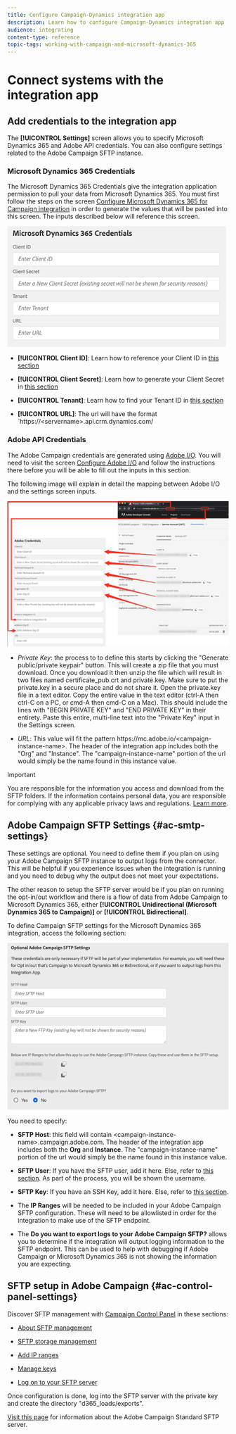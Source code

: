 ```yaml
---
title: Configure Campaign-Dynamics integration app
description: Learn how to configure Campaign-Dynamics integration app
audience: integrating
content-type: reference
topic-tags: working-with-campaign-and-microsoft-dynamics-365
---
```


# Connect systems with the integration app

## Add credentials to the integration app

The **[!UICONTROL Settings]** screen allows you to specify Microsoft Dynamics 365 and Adobe API credentials. You can also configure settings related to the Adobe Campaign SFTP instance.

### Microsoft Dynamics 365 Credentials

The Microsoft Dynamics 365 Credentials give the integration application permission to pull your data from Microsoft Dynamics 365.  You must first follow the steps on the screen [Configure Microsoft Dynamics 365 for Campaign integration](../../integrating/using/d365-acs-configure-d365.md) in order to generate the values that will be pasted into this screen. The inputs described below will reference this screen.

![](assets/d365-to-acs-ui-page-workflows-settings-d365.png)

* **[!UICONTROL Client ID]**: Learn how to reference your Client ID in [this section](../../integrating/using/d365-acs-configure-d365.md#register-a-new-app) 

* **[!UICONTROL Client Secret]**: Learn how to generate your Client Secret in [this section](../../integrating/using/d365-acs-configure-d365.md#generate-a-client-secret)
   
* **[!UICONTROL Tenant]**: Learn how to find your Tenant ID in [this section](../../integrating/using/d365-acs-configure-d365.md#get-the-tenant-id)

* **[!UICONTROL URL]**: The url will have the format `https://&lt;servername&gt;.api.crm.dynamics.com/

### Adobe API Credentials

The Adobe Campaign credentials are generated using [Adobe I/O](https://www.adobe.io/). You will need to visit the screen [Configure Adobe I/O](../../integrating/using/d365-acs-configure-adobe-io.md) and follow the instructions there before you will be able to fill out the inputs in this section.

The following image will explain in detail the mapping between Adobe I/O and the settings screen inputs.

![](assets/d365-to-acs-ui-page-workflows-settings-adobeio.png)

* *Private Key*: the process to to define this starts by clicking the "Generate public/private keypair" button. This will create a zip file that you must download. Once you download it then unzip the file which will result in two files named certificate_pub.crt and private.key. Make sure to put the private.key in a secure place and do not share it. Open the private.key file in a text editor. Copy the entire value in the text editor (ctrl-A then ctrl-C on a PC, or  cmd-A then cmd-C on a Mac). This should include the lines with "BEGIN PRIVATE KEY" and "END PRIVATE KEY" in their entirety. Paste this entire, multi-line text into the "Private Key" input in the Settings screen.

* *URL*: This value will fit the pattern https\://mc.adobe.io/&lt;campaign-instance-name&gt;. The header of the integration app includes both the "Org" and "Instance". The "campaign-instance-name" portion of the url would simply be the name found in this instance value.

>[!IMPORTANT]
>
>You are responsible for the information you access and download from the SFTP folders. If the information contains personal data, you are responsible for complying with any applicable privacy laws and regulations. [Learn more](../../integrating/using/d365-acs-notices-and-recommendations.md#acs-msdyn-manage-privacy).
>

## Adobe Campaign SFTP Settings {#ac-smtp-settings}

These settings are optional. You need to define them if you plan on using your Adobe Campaign SFTP instance to output logs from the connector. This will be helpful if you experience issues when the integration is running and you need to debug why the output does not meet your expectations.  

The other reason to setup the SFTP server would be if you plan on running the opt-in/out workflow and there is a flow of data from Adobe Campaign to Microsoft Dynamics 365, either **[!UICONTROL Unidirectional (Microsoft Dynamics 365 to Campaign)]** or **[!UICONTROL Bidirectional]**.

To define Campaign SFTP settings for the Microsoft Dynamics 365 integration, access the following section:

![](assets/d365-to-acs-ui-page-workflows-settings-sftp.png)

You need to specify:

* **SFTP Host**: this field will contain &lt;campaign-instance-name&gt;.campaign.adobe.com. The header of the integration app includes both the **Org** and **Instance**. The "campaign-instance-name" portion of the url would simply be the name found in this instance value.
  
* **SFTP User**: If you have the SFTP user, add it here. Else, refer to [this section](#ac-control-panel-settings). As part of the process, you will be shown the username.

* **SFTP Key**: If you have an SSH Key, add it here. Else, refer to [this section](#ac-control-panel-settings).

* The **IP Ranges** will be needed to be included in your Adobe Campaign SFTP configuration. These will need to be allowlisted in order for the integration to make use of the SFTP endpoint.  

* The **Do you want to export logs to your Adobe Campaign SFTP?** allows you to determine if the integration will output logging information to the SFTP endpoint. This can be used to help with debugging if Adobe Campaign or Microsoft Dynamics 365 is not showing the information you are expecting.

## SFTP setup in Adobe Campaign {#ac-control-panel-settings}

Discover SFTP management with [Campaign Control Panel](https://experienceleague.adobe.com/docs/control-panel/using/control-panel-home.html?lang=en) in these sections:

* [About SFTP management](https://experienceleague.adobe.com/docs/control-panel/using/sftp-management/about-sftp-management.html?lang=en#sftp-management)

* [SFTP storage management](https://experienceleague.adobe.com/docs/control-panel/using/sftp-management/key-management.html?lang=en#installing-ssh-key)

* [Add IP ranges](https://experienceleague.adobe.com/docs/control-panel/using/sftp-management/ip-range-allow-listing.html?lang=en#sftp-management)

* [Manage keys](https://experienceleague.adobe.com/docs/control-panel/using/sftp-management/key-management.html?lang=en#sftp-management)

* [Log on to your SFTP server](https://experienceleague.adobe.com/docs/control-panel/using/sftp-management/logging-into-sftp-server.html?lang=en#sftp-management)

Once configuration is done, log into the SFTP server with the private key and create the directory "d365_loads/exports".

[Visit this page](https://experienceleague.adobe.com/docs/campaign-standard-learn/control-panel/sftp-management/monitoring-server-capacity.html?lang=en#sftp-management) for information about the Adobe Campaign Standard SFTP server. 
